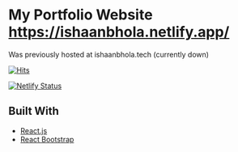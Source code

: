 # My Portfolio Website https://ishaanbhola.netlify.app/
Was previously hosted at ishaanbhola.tech (currently down)

[![Hits](https://hits.seeyoufarm.com/api/count/incr/badge.svg?url=https%3A%2F%2Fgithub.com%2FIshaan-10%2Fportfolio&count_bg=%2379C83D&title_bg=%23555555&icon=&icon_color=%23E7E7E7&title=hits&edge_flat=false)](https://hits.seeyoufarm.com)

[![Netlify Status](https://api.netlify.com/api/v1/badges/5a800fd5-8cd7-4814-a2ee-7e6e6453fb42/deploy-status)](https://app.netlify.com/sites/ishaanbhola/deploys)
## Built With

* [React.js](https://reactjs.org/)
* [React Bootstrap](https://react-bootstrap.github.io/)

